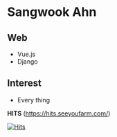 # Sangwook Ahn

## Web
- Vue.js
- Django

## Interest
- Every thing


<strong>HITS</strong> (https://hits.seeyoufarm.com/)

[![Hits](https://hits.seeyoufarm.com/api/count/incr/badge.svg?url=https%3A%2F%2Fgithub.com%2Ftkddnr924)](https://hits.seeyoufarm.com)
